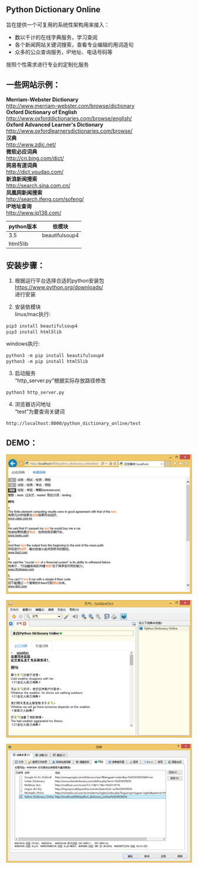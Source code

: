 ##  Python Dictionary Online

旨在提供一个可复用的系统性架构用来接入：

* 数以千计的在线字典服务，学习查阅  
* 各个新闻网站关键词搜索，查看专业编辑的用词造句  
* 众多的公众查询服务，IP地址、电话号码等  

按照个性需求进行专业的定制化服务

## 一些网站示例：  
**Merriam-Webster Dictionary**  
    http://www.merriam-webster.com/browse/dictionary  
**Oxford Dictionary of English**  
    http://www.oxforddictionaries.com/browse/english/  
**Oxford Advanced Learner's Dictionary**  
    http://www.oxfordlearnersdictionaries.com/browse/  
**汉典**  
	http://www.zdic.net/  
**微软必应词典**  
    http://cn.bing.com/dict/  
**网易有道词典**  
    http://dict.youdao.com/  
**新浪新闻搜索**  
	http://search.sina.com.cn/  
**凤凰网新闻搜索**  
	http://search.ifeng.com/sofeng/  
**IP地址查询**  
	http://www.ip138.com/  

python版本 | 依模块
---------- | ----------
3.5 | beautifulsoup4
   | html5lib

## 安装步骤：  
1. 根据运行平台选择合适的python安装包  
https://www.python.org/downloads/  
进行安装

2. 安装依模块  
linux/mac执行:  
```
pip3 install beautifulsoup4
pip3 install html5lib
```
windows执行:  
```
python3 -m pip install beautifulsoup4  
python3 -m pip install html5lib
```

3. 启动服务  
“http_server.py”根据实际存放路径修改  
```
python3 http_server.py
```

4. 浏览器访问地址  
“test”为要查询关键词
```
http://localhost:8000/python_dictionary_online/test
```

## DEMO：
![DEMO](/demo/IE-test.png)

![DEMO](/demo/GoldenDict-天气.png)

![DEMO](/demo/GoldenDict-config.png)
